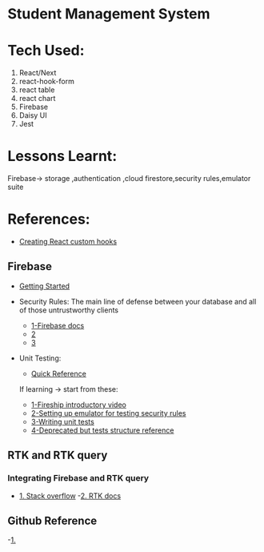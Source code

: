 # Student Management System

# Tech Used:

1. React/Next
2. react-hook-form
3. react table
4. react chart
5. Firebase
6. Daisy UI
7. Jest

# Lessons Learnt:

Firebase-> storage ,authentication ,cloud firestore,security rules,emulator suite

# References:

- [Creating React custom hooks]("https://react.dev/learn/reusing-logic-with-custom-hooks")

## Firebase

- [Getting Started]("https://firebase.google.com/docs/")

- Security Rules: The main line of defense between your database and all of those untrustworthy clients

  - [1-Firebase docs]("https://firebase.google.com/docs/rules/basics")
  - [2]("https://www.youtube.com/watch?v=TglPc74M3DM")
  - [3]("https://www.youtube.com/watch?v=b7PUm7LmAOw")

- Unit Testing:

  - [Quick Reference]("https://github.com/firebase/quickstart-testing")

  If learning -> start from these:

  - [1-Fireship introductory video]("https://www.youtube.com/watch?v=Rx4pVS1vPGY")
  - [2-Setting up emulator for testing security rules]("https://firebase.google.com/docs/rules/emulator-suite")
  - [3-Writing unit tests]("https://firebase.google.com/docs/rules/unit-tests")
  - [4-Deprecated but tests structure reference]("https://github.com/akauppi/firebase-jest-testing/blob/master/package/Writing%20tests.md#testing-security-rules")

## RTK and RTK query

### Integrating Firebase and RTK query

- [1. Stack overflow]("https://stackoverflow.com/questions/71587312/is-it-possible-to-use-firebase-query-with-redux-toolkit-or-rtk-query-in-react") -[2. RTK docs]("https://redux-toolkit.js.org/rtk-query/usage/customizing-queries#implementing-a-queryfn")

## Github Reference

-[1.]("https://github.com/NaveenDanj/pico")
